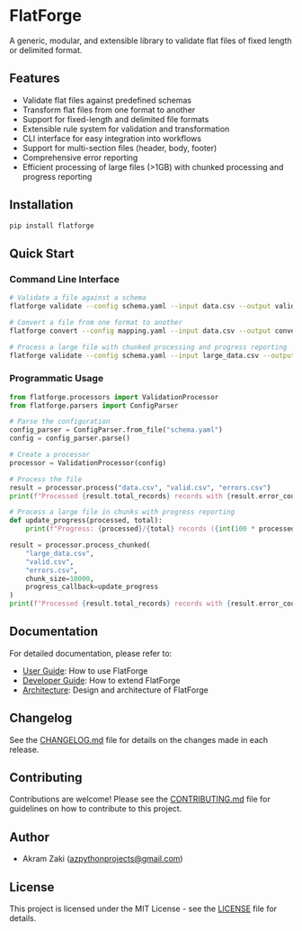 # FlatForge

A generic, modular, and extensible library to validate flat files of fixed length or delimited format.

## Features

- Validate flat files against predefined schemas
- Transform flat files from one format to another
- Support for fixed-length and delimited file formats
- Extensible rule system for validation and transformation
- CLI interface for easy integration into workflows
- Support for multi-section files (header, body, footer)
- Comprehensive error reporting
- Efficient processing of large files (>1GB) with chunked processing and progress reporting

## Installation

```bash
pip install flatforge
```

## Quick Start

### Command Line Interface

```bash
# Validate a file against a schema
flatforge validate --config schema.yaml --input data.csv --output valid.csv --errors errors.csv

# Convert a file from one format to another
flatforge convert --config mapping.yaml --input data.csv --output converted.txt

# Process a large file with chunked processing and progress reporting
flatforge validate --config schema.yaml --input large_data.csv --output valid.csv --errors errors.csv --chunk-size 10000 --show-progress
```

### Programmatic Usage

```python
from flatforge.processors import ValidationProcessor
from flatforge.parsers import ConfigParser

# Parse the configuration
config_parser = ConfigParser.from_file("schema.yaml")
config = config_parser.parse()

# Create a processor
processor = ValidationProcessor(config)

# Process the file
result = processor.process("data.csv", "valid.csv", "errors.csv")
print(f"Processed {result.total_records} records with {result.error_count} errors")

# Process a large file in chunks with progress reporting
def update_progress(processed, total):
    print(f"Progress: {processed}/{total} records ({int(100 * processed / total)}%)")

result = processor.process_chunked(
    "large_data.csv", 
    "valid.csv", 
    "errors.csv", 
    chunk_size=10000, 
    progress_callback=update_progress
)
print(f"Processed {result.total_records} records with {result.error_count} errors")
```

## Documentation

For detailed documentation, please refer to:

- [User Guide](https://github.com/akram0zaki/flatforge/blob/master/docs/user_guide/README.md): How to use FlatForge
- [Developer Guide](https://github.com/akram0zaki/flatforge/blob/master/docs/developer_guide/README.md): How to extend FlatForge
- [Architecture](https://github.com/akram0zaki/flatforge/blob/master/docs/architecture/README.md): Design and architecture of FlatForge

## Changelog

See the [CHANGELOG.md](https://github.com/akram0zaki/flatforge/blob/master/CHANGELOG.md) file for details on the changes made in each release.

## Contributing

Contributions are welcome! Please see the [CONTRIBUTING.md](https://github.com/akram0zaki/flatforge/blob/master/CONTRIBUTING.md) file for guidelines on how to contribute to this project.

## Author

- Akram Zaki (azpythonprojects@gmail.com)

## License

This project is licensed under the MIT License - see the [LICENSE](https://github.com/akram0zaki/flatforge/blob/master/LICENSE) file for details. 